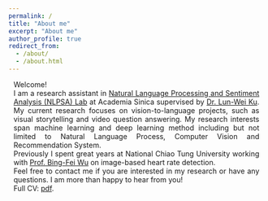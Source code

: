 ```yaml
---
permalink: /
title: "About me"
excerpt: "About me"
author_profile: true
redirect_from: 
  - /about/
  - /about.html
---
```


<div style="margin:10px;text-align:justify">
Welcome!
<br>
I am a research assistant in <a href="https://academiasinicanlplab.github.io/">Natural Language Processing and Sentiment Analysis (NLPSA) Lab</a> at Academia Sinica supervised by <a href="https://www.iis.sinica.edu.tw/pages/lwku/">Dr. Lun-Wei Ku</a>. My current research focuses on vision-to-language projects, such as visual storytelling and video question answering. My research interests span machine learning and deep learning method including but not limited to Natural Language Process, Computer Vision and Recommendation System.
<br>
Previously I spent great years at National Chiao Tung University working with <a href="http://cssplab.cn.nctu.edu.tw/adviser/advisor.php">Prof. Bing-Fei Wu</a> on image-based heart rate detection.
<br>
Feel free to contact me if you are interested in my research or have any questions. I am more than happy to hear from you!
<br>
Full CV:  <a href="files/Yun_Wei_CV.pdf" target="_blank">pdf</a>.
</div>
